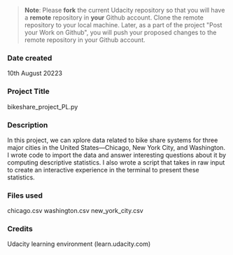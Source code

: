 >**Note**: Please **fork** the current Udacity repository so that you will have a **remote** repository in **your** Github account. Clone the remote repository to your local machine. Later, as a part of the project "Post your Work on Github", you will push your proposed changes to the remote repository in your Github account.

### Date created
10th August 20223

### Project Title
bikeshare_project_PL.py

### Description
In this project, we can xplore data related to bike share systems for three major cities in the United States—Chicago, New York City, and Washington. I wrote code to import the data and answer interesting questions about it by computing descriptive statistics. I  also wrote a script that takes in raw input to create an interactive experience in the terminal to present these statistics.

### Files used
chicago.csv
washington.csv
new_york_city.csv

### Credits
Udacity learning environment (learn.udacity.com)
